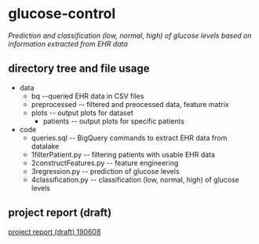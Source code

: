 # glucose-control
_Prediction and classification (low, normal, high) of glucose levels based on information extracted from EHR data_

## directory tree and file usage
* data
  - bq --queried EHR data in CSV files
  - preprocessed -- filtered and preocessed data, feature matrix
  - plots -- output plots for dataset
    * patients -- output plots for specific patients
* code
  - queries.sql -- BigQuery commands to extract EHR data from datalake
  - 1filterPatient.py -- filtering patients with usable EHR data
  - 2constructFeatures.py -- feature engineering
  - 3regression.py -- prediction of glucose levels
  - 4classification.py -- classification (low, normal, high) of glucose levels

## project report (draft)
[project report (draft) 190608](project-report-draft.pdf)



